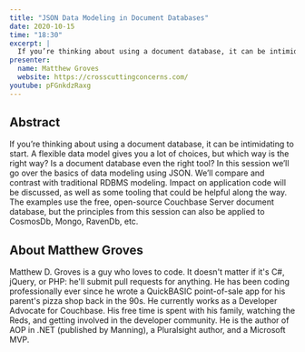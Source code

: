 ```yaml
---
title: "JSON Data Modeling in Document Databases"
date: 2020-10-15
time: "18:30"
excerpt: |
  If you’re thinking about using a document database, it can be intimidating to start. A flexible data model gives you a lot of choices, but which way is the right way? Is a document database even the right tool? In this session we’ll go over the basics of data modeling using JSON. We’ll compare and contrast with traditional RDBMS modeling. Impact on application code will be discussed, as well as some tooling that could be helpful along the way. The examples use the free, open-source Couchbase Server document database, but the principles from this session can also be applied to CosmosDb, Mongo, RavenDb, etc.
presenter:
  name: Matthew Groves
  website: https://crosscuttingconcerns.com/
youtube: pFGnkdzRaxg
---
```


## Abstract

If you’re thinking about using a document database, it can be intimidating to start. A flexible data model gives you a lot of choices, but which way is the right way? Is a document database even the right tool? In this session we’ll go over the basics of data modeling using JSON. We’ll compare and contrast with traditional RDBMS modeling. Impact on application code will be discussed, as well as some tooling that could be helpful along the way. The examples use the free, open-source Couchbase Server document database, but the principles from this session can also be applied to CosmosDb, Mongo, RavenDb, etc.

## About Matthew Groves

Matthew D. Groves is a guy who loves to code. It doesn't matter if it's C#, jQuery, or PHP: he'll submit pull requests for anything. He has been coding professionally ever since he wrote a QuickBASIC point-of-sale app for his parent's pizza shop back in the 90s. He currently works as a Developer Advocate for Couchbase. His free time is spent with his family, watching the Reds, and getting involved in the developer community. He is the author of AOP in .NET (published by Manning), a Pluralsight author, and a Microsoft MVP.
